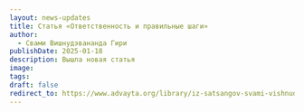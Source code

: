 ```yaml
---
layout: news-updates
title: Статья «Ответственность и правильные шаги»
author:
  - Свами Вишнудэвананда Гири
publishDate: 2025-01-18
description: Вышла новая статья
image: 
tags: 
draft: false
redirect_to: https://www.advayta.org/library/iz-satsangov-svami-vishnudevananda-giri/statya-otvetstvennost-i-pravilnye-shagi/
---
```


